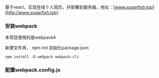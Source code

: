 基于react，实现在线个人简历，并部署到服务器，地址：[www.sugarfish.top](http://www.sugarfish.top)
### 安装webpack
本项目使用的是webpack4

新建文件夹， npm init 初始化package.json

```
npm install -D webpack webpack-cli
```
### 配置webpack.config.js
